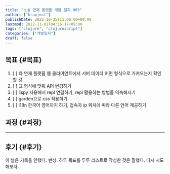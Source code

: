 ```yaml
---
title: "소설 연재 플랫폼 개발 일지 003"
author: ["krapjost"]
publishDate: 2022-10-25T11:06:00+09:00
lastmod: 2022-11-01T04:16:17+09:00
tags: ["clojure", "clojurescript"]
categories: ["개발일지"]
draft: false
---
```


## 목표 {#목표}

1.  [ ] 타 연재 플랫폼 웹 클라이언트에서 서버 데이터 어떤 형식으로 가져오는지 확인할 것
2.  [ ] 그 형식에 맞춰 API 변경하기
3.  [ ] lispy 사용해서 repl 연결하기, repl 활용하는 방법들 익숙해지기
4.  [ ] garden으로 css 적용하기
5.  [ ] i18n 한국어 영어까지 하기, 접속자 ip 위치에 따라 다른 언어 제공하기


## 과정 {#과정}

---


## 후기 {#후기}

이 날은 기록을 안했다. 반성.
하루 목표를 투두 리스트로 작성한 것은 잘했다. 다시 시도해보자.
